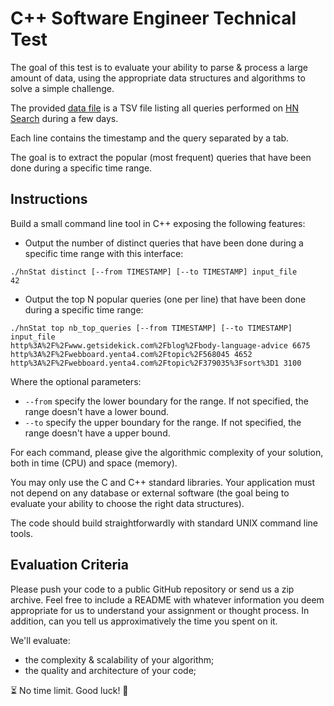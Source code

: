 # C++ Software Engineer Technical Test

The goal of this test is to evaluate your ability to parse & process a large
amount of data, using the appropriate data structures and algorithms to solve a
simple challenge.

The provided [data
file](https://www.dropbox.com/s/4qseadi3lcceq3b/hn_logs.tsv.bz2?dl=0) is a TSV
file listing all queries performed on [HN Search](https://hn.algolia.com)
during a few days.

Each line contains the timestamp and the query separated by a tab.

The goal is to extract the popular (most frequent) queries that have been done
during a specific time range.

## Instructions

Build a small command line tool in C++ exposing the following features:

- Output the number of distinct queries that have been done during a specific
  time range with this interface:

```
./hnStat distinct [--from TIMESTAMP] [--to TIMESTAMP] input_file
42
```

- Output the top N popular queries (one per line) that have been done during a
  specific time range:

```
./hnStat top nb_top_queries [--from TIMESTAMP] [--to TIMESTAMP] input_file
http%3A%2F%2Fwww.getsidekick.com%2Fblog%2Fbody-language-advice 6675
http%3A%2F%2Fwebboard.yenta4.com%2Ftopic%2F568045 4652
http%3A%2F%2Fwebboard.yenta4.com%2Ftopic%2F379035%3Fsort%3D1 3100
```

Where the optional parameters:
- `--from` specify the lower boundary for the range. If not specified, the
  range doesn't have a lower bound.
- `--to` specify the upper boundary for the range. If not specified, the range
  doesn't have a upper bound.

For each command, please give the algorithmic complexity of your solution, both
in time (CPU) and space (memory).

You may only use the C and C++ standard libraries. Your application must not
depend on any database or external software (the goal being to evaluate your
ability to choose the right data structures).

The code should build straightforwardly with standard UNIX command line tools.

## Evaluation Criteria

Please push your code to a public GitHub repository or send us a zip archive.
Feel free to include a README with whatever information you deem appropriate
for us to understand your assignment or thought process. In addition, can you
tell us approximatively the time you spent on it.

We'll evaluate:

- the complexity & scalability of your algorithm;
- the quality and architecture of your code;

⏳ No time limit. Good luck! 🙂
